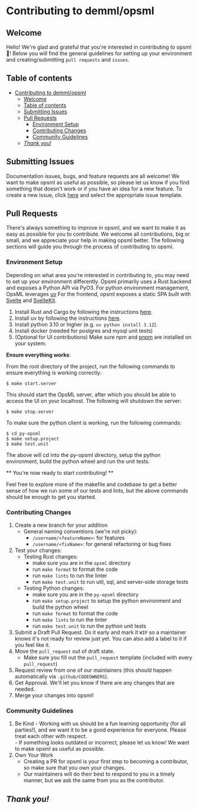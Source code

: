 # Contributing to demml/opsml

## Welcome
Hello! We're glad and grateful that you're interested in contributing to opsml :tada:! Below you will find the general guidelines for setting up your environment and creating/submitting `pull requests` and `issues`.

## Table of contents

- [Contributing to demml/opsml](#contributing-to-demmlopsml)
  - [Welcome](#welcome)
  - [Table of contents](#table-of-contents)
  - [Submitting Issues](#submitting-issues)
  - [Pull Requests](#pull-requests)
    - [Environment Setup](#environment-setup)
    - [Contributing Changes](#contributing-changes)
    - [Community Guidelines](#community-guidelines)
  - [_Thank you!_](#thank-you)


## Submitting Issues

Documentation issues, bugs, and feature requests are all welcome! We want to make opsml as useful as possible, so please let us know if you find something that doesn't work or if you have an idea for a new feature. To create a new issue, click [here](https://github.com/demml/opsml/issues/new/choose) and select the appropriate issue template.

## Pull Requests 

There's always something to improve in opsml, and we want to make it as easy as possible for you to contribute. We welcome all contributions, big or small, and we appreciate your help in making opsml better. The following sections will guide you through the process of contributing to opsml.

### Environment Setup

Depending on what area you're interested in contributing to, you may need to set up your environment differently. Opsml primarily uses a Rust backend and exposes a Python API via PyO3. For python environment management, OpsML leverages [uv](https://docs.astral.sh/uv/) For the frontend, opsml exposes a static SPA built with [Svelte](https://svelte.dev/) and [SvelteKit](https://svelte.dev/docs/kit/introduction).

1. Install Rust and Cargo by following the instructions [here](https://www.rust-lang.org/tools/install).
2. Install uv by following the instructions [here](https://docs.astral.sh/uv/getting-started/installation/).
3. Install python 3.10 or higher (e.g. `uv python install 3.12`).
4. Install docker (needed for postgres and mysql unit tests)
5. (Optional for UI contributions) Make sure npm and [pnpm](https://pnpm.io/installation) are installed on your system.

**Ensure everything works**:

From the root directory of the project, run the following commands to ensure everything is working correctly:

```console
$ make start.server
```

This should start the OpsML server, after which you should be able to access the UI on your localhost. The following will shutdown the server:

```console
$ make stop.server
```

To make sure the python client is working, run the following commands:

```console
$ cd py-opsml
$ make setup.project
$ make test.unit
```

The above will cd into the py-opsml directory, setup the python environment, build the python wheel and run the unit tests.

** You're now ready to start contributing! **

Feel free to explore more of the makefile and codebase to get a better sense of how we run some of our tests and lints, but the above commands should be enough to get you started.

### Contributing Changes
1. Create a new branch for your addition
   * General naming conventions (we're not picky):
      * `/username/<featureName>`: for features
      * `/username/<fixName>`: for general refactoring or bug fixes
2. Test your changes:
   - Testing Rust changes:
     - make sure you are in the `opsml` directory
     - run `make format` to format the code
     - run `make lints` to run the linter
     - run `make test.unit` to run util, sql, and server-side storage tests
   - Testing Python changes:
     - make sure you are in the `py-opsml` directory
     - run `make setup.project` to setup the python environment and build the python wheel
     - run `make format` to format the code
     - run `make lints` to run the linter
     - run `make test.unit` to run the python unit tests
3. Submit a Draft Pull Request. Do it early and mark it `WIP` so a maintainer knows it's not ready for review just yet. You can also add a label to it if you feel like it.
4. Move the `pull_request` out of draft state.
   * Make sure you fill out the `pull_request` template (included with every `pull_request`)
5. Request review from one of our maintainers (this should happen automatically via `.github/CODEOWNERS`). 
6. Get Approval. We'll let you know if there are any changes that are needed. 
7. Merge your changes into opsml!


### Community Guidelines
  1. Be Kind
    - Working with us should be a fun learning opportunity (for all parties!), and we want it to be a good experience for everyone. Please treat each other with respect.  
    - If something looks outdated or incorrect, please let us know! We want to make opsml as useful as possible. 
  2. Own Your Work
     * Creating a PR for opsml is your first step to becoming a contributor, so make sure that you own your changes. 
     * Our maintainers will do their best to respond to you in a timely manner, but we ask the same from you as the contributor. 

## _Thank you!_